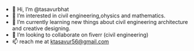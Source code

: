 - 👋 Hi, I’m @tasavurbhat
- 👀 I’m interested in civil engineering,ohysics and mathematics.
- 🌱 I’m currently learning new things about civil engineering architecture and creative designing.
- 💞️ I’m looking to collaborate on fiverr (civil engineering)
- 📫 reach me at ktasavur56@gmail.com

<!---
tasavurbhat/tasavurbhat is a ✨ special ✨ repository because its `README.md` (this file) appears on your GitHub profile.
You can click the Preview link to take a look at your changes.
--->
